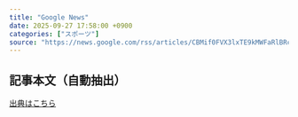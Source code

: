 ```yaml
---
title: "Google News"
date: 2025-09-27 17:58:00 +0900
categories: ["スポーツ"]
source: "https://news.google.com/rss/articles/CBMif0FVX3lxTE9kMWFaRlBRcDlrOU9iSW0wWEZrTmIzT3FsMXBmaEZqaG10eGNaS0NVUzJHS19BUlJWUjdIR1oycHl5NkgybThmMDBKSnc0WTNaVU1obFFTVm9ucUhFRjRnR00tUm1wYmJBRnpUeGpLbWdHQ3c4TUNUSjQxTlFxT2c?oc=5"
---
```


## 記事本文（自動抽出）
<body class="y0K44d EA71Tc" id="readabilityBody"></body>

[出典はこちら](https://news.google.com/rss/articles/CBMif0FVX3lxTE9kMWFaRlBRcDlrOU9iSW0wWEZrTmIzT3FsMXBmaEZqaG10eGNaS0NVUzJHS19BUlJWUjdIR1oycHl5NkgybThmMDBKSnc0WTNaVU1obFFTVm9ucUhFRjRnR00tUm1wYmJBRnpUeGpLbWdHQ3c4TUNUSjQxTlFxT2c?oc=5)

